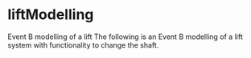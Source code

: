 # liftModelling 
Event B modelling of a lift 
The following is an Event B modelling of a lift system with functionality to change the shaft.
